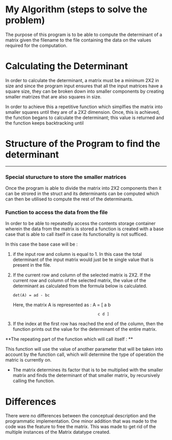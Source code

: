 # My Algorithm (steps to solve the problem)

The purpose of this program is to be able to compute the determinant of a matrix given the filename to the file containing the data on the values required for the computation. 

# Calculating the Determinant

In order to calculate the determinant, a matrix must be a minimum 2X2 in size and since the program input ensures that all the input matrices have a square size, they can be broken down into smaller components by creating smaller matrizes that are also squares in size.
    
In order to achieve this a repetitive function which simplfies the matrix into smaller squares until they are of a 2X2 dimension. Once, this is achieved, the function begans to calculate the determinant; this value is returned and the function keeps backtracking until 

# Structure of the Program to find the determinant

---

### Special sturucture to store the smaller matrices
Once the program is able to divide the matrix into 2X2 components then it can be strored in the struct and its determinants can be computed which can then be utilised to compute the rest of the determinants. 

### Function to access the data from the file

In order to be able to repeatedly access the contents storage container wherein the data from the matrix is stored a function is created with a base case that is able to call itself in case its functionality is not sufficed. 

In this case the base case will be : 
1. if the input row and column is equal to 1.
    In this case the total determinant of the input matrix would just be te single value that is present in the file.
    
2. If the current row and column of the selected matrix is 2X2.
    If the current row and column of the selected matrix, the value of the determinant as calculated from the formula below is calculated.
    
    ```det(A) = ad - bc```
    
    Here, the matrix A is represented as : 
    A = [ a b 
    
                                            c d ]
    
3. If the index at the first row has reached the end of the column, then the function prints out the value for the determinant of the entire matrix. 
    
**The repeating part of the function which will call itself : **

This function will use the value of another parameter that will be taken into account by the function call, which will determine the type of operation the matric is currently on. 
- The matrix determines its factor that is to be multiplied with the smaller matrix and finds the determinant of that smaller matrix, by recursively calling the function.

# Differences

There were no differences between the conceptual description and the programmatic implementation. One minor addition that was made to the code was the feature to free the matrix. This was made to get rid of the multiple instances of the Matrix datatype created.